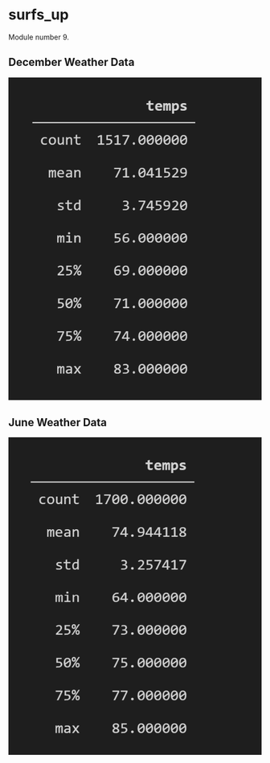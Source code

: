 # surfs_up
Module number 9.

## December Weather Data
![Dec_temp_data](https://github.com/RudyR32/surfs_up/blob/master/Dec_temp_data.png)

## June Weather Data
![June_temp_data](https://github.com/RudyR32/surfs_up/blob/master/June_temps_data.png)
